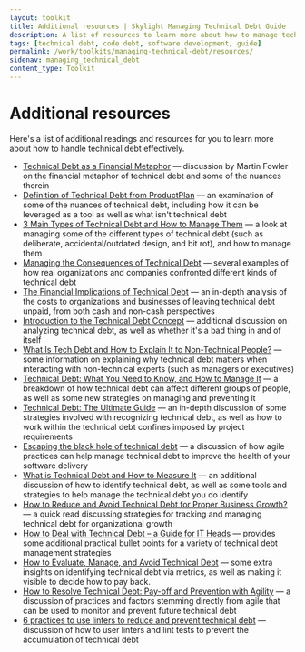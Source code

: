```yaml
---
layout: toolkit
title: Additional resources | Skylight Managing Technical Debt Guide
description: A list of resources to learn more about how to manage technical debt effectively.
tags: [technical debt, code debt, software development, guide]
permalink: /work/toolkits/managing-technical-debt/resources/
sidenav: managing_technical_debt
content_type: Toolkit
---
```


# Additional resources

Here's a list of additional readings and resources for you to learn more about how to handle technical debt effectively.

* [Technical Debt as a Financial Metaphor](https://martinfowler.com/bliki/TechnicalDebt.html) &mdash; discussion by Martin Fowler on the financial metaphor of technical debt and some of the nuances therein
* [Definition of Technical Debt from ProductPlan](https://www.productplan.com/glossary/technical-debt/) &mdash; an examination of some of the nuances of technical debt, including how it can be leveraged as a tool as well as what isn't technical debt
* [3 Main Types of Technical Debt and How to Manage Them](https://hackernoon.com/there-are-3-main-types-of-technical-debt-heres-how-to-manage-them-4a3328a4c50c) &mdash; a look at managing some of the different types of technical debt (such as deliberate, accidental/outdated design, and bit rot), and how to manage them
* [Managing the Consequences of Technical Debt](https://insights.sei.cmu.edu/sei_blog/2019/05/managing-the-consequences-of-technical-debt-5-stories-from-the-field.html) &mdash; several examples of how real organizations and companies confronted different kinds of technical debt
* [The Financial Implications of Technical Debt](https://www.toptal.com/finance/part-time-cfos/technical-debt) &mdash; an in-depth analysis of the costs to organizations and businesses of leaving technical debt unpaid, from both cash and non-cash perspectives
* [Introduction to the Technical Debt Concept](https://www.agilealliance.org/introduction-to-the-technical-debt-concept/) &mdash; additional discussion on analyzing technical debt, as well as whether it's a bad thing in and of itself
* [What Is Tech Debt and How to Explain It to Non-Technical People?](https://dzone.com/articles/what-is-tech-debt-and-how-to-explain-it-to-non-tec) &mdash; some information on explaining why technical debt matters when interacting with non-technical experts (such as managers or executives)
* [Technical Debt: What You Need to Know, and How to Manage It](https://codingsans.com/blog/technical-debt) &mdash; a breakdown of how technical debt can affect different groups of people, as well as some new strategies on managing and preventing it
* [Technical Debt: The Ultimate Guide](https://www.bmc.com/blogs/technical-debt-explained-the-complete-guide-to-understanding-and-dealing-with-technical-debt/) &mdash; an in-depth discussion of some strategies involved with recognizing technical debt, as well as how to work within the technical debt confines imposed by project requirements
* [Escaping the black hole of technical debt](https://www.atlassian.com/agile/software-development/technical-debt) &mdash; a discussion of how agile practices can help manage technical debt to improve the health of your software delivery
* [What is Technical Debt and How to Measure It](https://existek.com/blog/what-is-technical-debt-and-how-to-measure-it/) &mdash; an additional discussion of how to identify technical debt, as well as some tools and strategies to help manage the technical debt you do identify
* [How to Reduce and Avoid Technical Debt for Proper Business Growth?](https://blog.apruve.com/how-to-reduce-and-avoid-technical-debt-for-proper-business-growth) &mdash; a quick read discussing strategies for tracking and managing technical debt for organizational growth
* [How to Deal with Technical Debt – a Guide for IT Heads](https://brainhub.eu/blog/how-to-deal-with-technical-debt/) &mdash; provides some additional practical bullet points for a variety of technical debt management strategies
* [How to Evaluate, Manage, and Avoid Technical Debt](https://metova.com/how-to-evaluate-manage-and-avoid-technical-debt/) &mdash; some extra insights on identifying technical debt via metrics, as well as making it visible to decide how to pay back.
* [How to Resolve Technical Debt: Pay-off and Prevention with Agility](https://www.compuware.com/pay-off-and-prevent-technical-debt/) &mdash; a discussion of practices and factors stemming directly from agile that can be used to monitor and prevent future technical debt
* [6 practices to use linters to reduce and prevent technical debt](https://sourcelevel.io/blog/6-practices-to-use-linters-to-reduce-and-prevent-technical-debt) &mdash; discussion of how to user linters and lint tests to prevent the accumulation of technical debt
